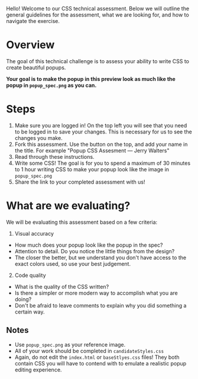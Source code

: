 Hello! Welcome to our CSS technical assessment. Below we will outline the general guidelines for the assessment, what we are looking for, and how to navigate the exercise.

# Overview

The goal of this technical challenge is to assess your ability to write CSS to create beautiful popups.

**Your goal is to make the popup in this preview look as much like the popup in `popup_spec.png` as you can.**

# Steps

1. Make sure you are logged in! On the top left you will see that you need to be logged in to save your changes. This is necessary for us to see the changes you make.
2. Fork this assessment. Use the button on the top, and add your name in the title. For example "Popup CSS Assesment — Jerry Walters"
3. Read through these instructions.
4. Write some CSS! The goal is for you to spend a maximum of 30 minutes to 1 hour writing CSS to make your popup look like the image in `popup_spec.png`
5. Share the link to your completed assessment with us!

# What are we evaluating?

We will be evaluating this assessment based on a few criteria:

1. Visual accuracy

- How much does your popup look like the popup in the spec?
- Attention to detail. Do you notice the little things from the design?
- The closer the better, but we understand you don't have access to the exact colors used, so use your best judgement.

2. Code quality

- What is the quality of the CSS written?
- Is there a simpler or more modern way to accomplish what you are doing?
- Don't be afraid to leave comments to explain why you did something a certain way.

## Notes

- Use `popup_spec.png` as your reference image.
- All of your work should be completed in `candidateStyles.css`
- Again, do not edit the `index.html` or `baseStlyes.css` files! They both contain CSS you will have to contend with to emulate a realistic popup editing experience.
